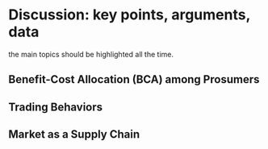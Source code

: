 # Discussion: key points, arguments, data

the main topics should be highlighted all the time.

## Benefit-Cost Allocation (BCA) among Prosumers


## Trading Behaviors


## Market as a Supply Chain
